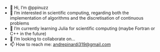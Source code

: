 - 👋 Hi, I’m @ppinuzz
- 👀 I’m interested in scientific computing, regarding both the implementation of algorithms and the discretisation of continuous problems
- 🌱 I’m currently learning Julia for scientific computing (maybe Fortran or C++ in the future)
- 💞️ I’m looking to collaborate on...
- 📫 How to reach me: andrepinardi319@gmail.com

<!---
ppinuzz/ppinuzz is a ✨ special ✨ repository because its `README.md` (this file) appears on your GitHub profile.
You can click the Preview link to take a look at your changes.
--->
